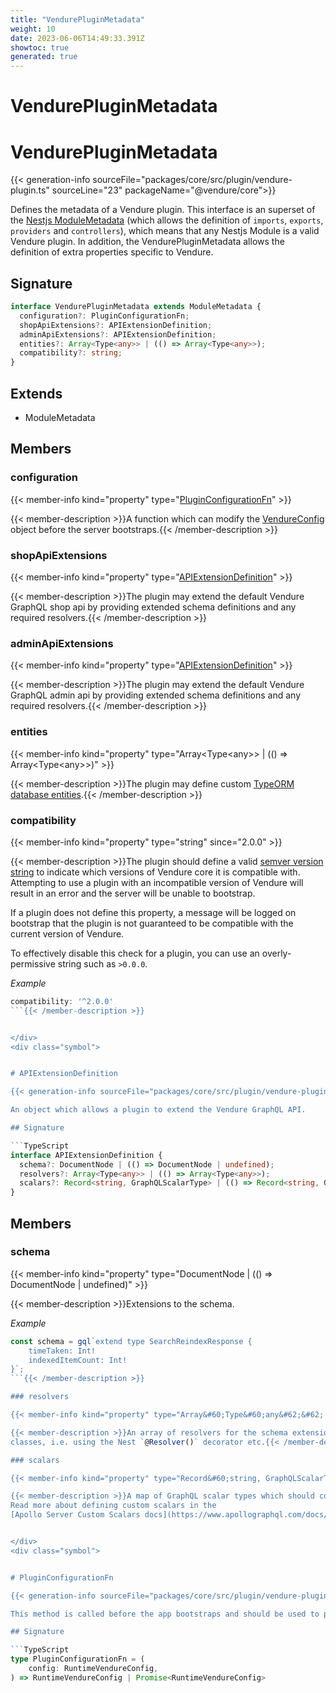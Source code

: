 ```yaml
---
title: "VendurePluginMetadata"
weight: 10
date: 2023-06-06T14:49:33.391Z
showtoc: true
generated: true
---
```

<!-- This file was generated from the Vendure source. Do not modify. Instead, re-run the "docs:build" script -->

# VendurePluginMetadata
<div class="symbol">


# VendurePluginMetadata

{{< generation-info sourceFile="packages/core/src/plugin/vendure-plugin.ts" sourceLine="23" packageName="@vendure/core">}}

Defines the metadata of a Vendure plugin. This interface is an superset of the [Nestjs ModuleMetadata](https://docs.nestjs.com/modules)
(which allows the definition of `imports`, `exports`, `providers` and `controllers`), which means
that any Nestjs Module is a valid Vendure plugin. In addition, the VendurePluginMetadata allows the definition of
extra properties specific to Vendure.

## Signature

```TypeScript
interface VendurePluginMetadata extends ModuleMetadata {
  configuration?: PluginConfigurationFn;
  shopApiExtensions?: APIExtensionDefinition;
  adminApiExtensions?: APIExtensionDefinition;
  entities?: Array<Type<any>> | (() => Array<Type<any>>);
  compatibility?: string;
}
```
## Extends

 * ModuleMetadata


## Members

### configuration

{{< member-info kind="property" type="<a href='/typescript-api/plugin/vendure-plugin-metadata#pluginconfigurationfn'>PluginConfigurationFn</a>"  >}}

{{< member-description >}}A function which can modify the <a href='/typescript-api/configuration/vendure-config#vendureconfig'>VendureConfig</a> object before the server bootstraps.{{< /member-description >}}

### shopApiExtensions

{{< member-info kind="property" type="<a href='/typescript-api/plugin/vendure-plugin-metadata#apiextensiondefinition'>APIExtensionDefinition</a>"  >}}

{{< member-description >}}The plugin may extend the default Vendure GraphQL shop api by providing extended
schema definitions and any required resolvers.{{< /member-description >}}

### adminApiExtensions

{{< member-info kind="property" type="<a href='/typescript-api/plugin/vendure-plugin-metadata#apiextensiondefinition'>APIExtensionDefinition</a>"  >}}

{{< member-description >}}The plugin may extend the default Vendure GraphQL admin api by providing extended
schema definitions and any required resolvers.{{< /member-description >}}

### entities

{{< member-info kind="property" type="Array&#60;Type&#60;any&#62;&#62; | (() =&#62; Array&#60;Type&#60;any&#62;&#62;)"  >}}

{{< member-description >}}The plugin may define custom [TypeORM database entities](https://typeorm.io/#/entities).{{< /member-description >}}

### compatibility

{{< member-info kind="property" type="string"  since="2.0.0" >}}

{{< member-description >}}The plugin should define a valid [semver version string](https://www.npmjs.com/package/semver) to indicate which versions of
Vendure core it is compatible with. Attempting to use a plugin with an incompatible
version of Vendure will result in an error and the server will be unable to bootstrap.

If a plugin does not define this property, a message will be logged on bootstrap that the plugin is not
guaranteed to be compatible with the current version of Vendure.

To effectively disable this check for a plugin, you can use an overly-permissive string such as `>0.0.0`.

*Example*

```typescript
compatibility: '^2.0.0'
```{{< /member-description >}}


</div>
<div class="symbol">


# APIExtensionDefinition

{{< generation-info sourceFile="packages/core/src/plugin/vendure-plugin.ts" sourceLine="74" packageName="@vendure/core">}}

An object which allows a plugin to extend the Vendure GraphQL API.

## Signature

```TypeScript
interface APIExtensionDefinition {
  schema?: DocumentNode | (() => DocumentNode | undefined);
  resolvers?: Array<Type<any>> | (() => Array<Type<any>>);
  scalars?: Record<string, GraphQLScalarType> | (() => Record<string, GraphQLScalarType>);
}
```
## Members

### schema

{{< member-info kind="property" type="DocumentNode | (() =&#62; DocumentNode | undefined)"  >}}

{{< member-description >}}Extensions to the schema.

*Example*

```TypeScript
const schema = gql`extend type SearchReindexResponse {
    timeTaken: Int!
    indexedItemCount: Int!
}`;
```{{< /member-description >}}

### resolvers

{{< member-info kind="property" type="Array&#60;Type&#60;any&#62;&#62; | (() =&#62; Array&#60;Type&#60;any&#62;&#62;)"  >}}

{{< member-description >}}An array of resolvers for the schema extensions. Should be defined as [Nestjs GraphQL resolver](https://docs.nestjs.com/graphql/resolvers-map)
classes, i.e. using the Nest `@Resolver()` decorator etc.{{< /member-description >}}

### scalars

{{< member-info kind="property" type="Record&#60;string, GraphQLScalarType&#62; | (() =&#62; Record&#60;string, GraphQLScalarType&#62;)"  since="1.7.0" >}}

{{< member-description >}}A map of GraphQL scalar types which should correspond to any custom scalars defined in your schema.
Read more about defining custom scalars in the
[Apollo Server Custom Scalars docs](https://www.apollographql.com/docs/apollo-server/schema/custom-scalars){{< /member-description >}}


</div>
<div class="symbol">


# PluginConfigurationFn

{{< generation-info sourceFile="packages/core/src/plugin/vendure-plugin.ts" sourceLine="112" packageName="@vendure/core">}}

This method is called before the app bootstraps and should be used to perform any needed modifications to the <a href='/typescript-api/configuration/vendure-config#vendureconfig'>VendureConfig</a>.

## Signature

```TypeScript
type PluginConfigurationFn = (
    config: RuntimeVendureConfig,
) => RuntimeVendureConfig | Promise<RuntimeVendureConfig>
```
</div>
